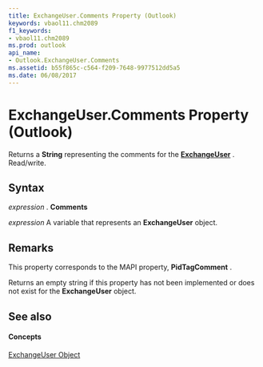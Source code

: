 ```yaml
---
title: ExchangeUser.Comments Property (Outlook)
keywords: vbaol11.chm2089
f1_keywords:
- vbaol11.chm2089
ms.prod: outlook
api_name:
- Outlook.ExchangeUser.Comments
ms.assetid: b55f865c-c564-f209-7648-9977512dd5a5
ms.date: 06/08/2017
---
```



# ExchangeUser.Comments Property (Outlook)

Returns a  **String** representing the comments for the **[ExchangeUser](exchangeuser-object-outlook.md)** . Read/write.


## Syntax

 _expression_ . **Comments**

 _expression_ A variable that represents an **ExchangeUser** object.


## Remarks

This property corresponds to the MAPI property,  **PidTagComment** .

 Returns an empty string if this property has not been implemented or does not exist for the **ExchangeUser** object.


## See also


#### Concepts


[ExchangeUser Object](exchangeuser-object-outlook.md)

